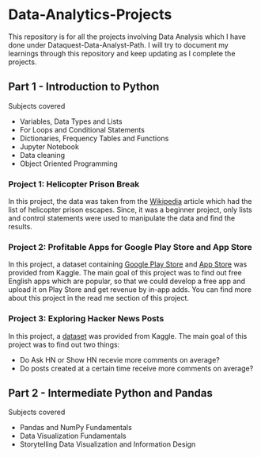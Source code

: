 # Data-Analytics-Projects
This repository is for all the projects involving Data Analysis which I have done under Dataquest-Data-Analyst-Path. I will try to document my learnings through this repository and keep updating as I complete the projects.

## Part 1 - Introduction to Python

Subjects covered
* Variables, Data Types and Lists
* For Loops and Conditional Statements
* Dictionaries, Frequency Tables and Functions
* Jupyter Notebook
* Data cleaning
* Object Oriented Programming

### Project 1: Helicopter Prison Break

In this project, the data was taken from the [Wikipedia](https://en.wikipedia.org/wiki/List_of_helicopter_prison_escapes) article which had the list of helicopter prison escapes. Since, it was a beginner project, only lists and control statements were used to manipulate the data and find the results. 

### Project 2: Profitable Apps for Google Play Store and App Store

In this project, a dataset containing [Google Play Store](https://www.kaggle.com/lava18/google-play-store-apps) and [App Store](https://www.kaggle.com/ramamet4/app-store-apple-data-set-10k-apps) was provided from Kaggle. The main goal of this project was to find out free English apps which are popular, so that we could develop a free app and upload it on Play Store and get revenue by in-app adds. You can find more about this project in the read me section of this project.

### Project 3: Exploring Hacker News Posts

In this project, a [dataset](https://www.kaggle.com/datasets/hacker-news/hacker-news-posts) was provided from Kaggle. The main goal of this project was to find out two things:
* Do Ask HN or Show HN recevie more comments on average?
* Do posts created at a certain time receive more comments on average?

## Part 2 - Intermediate Python and Pandas

Subjects covered
* Pandas and NumPy Fundamentals
* Data Visualization Fundamentals
* Storytelling Data Visualization and Information Design
